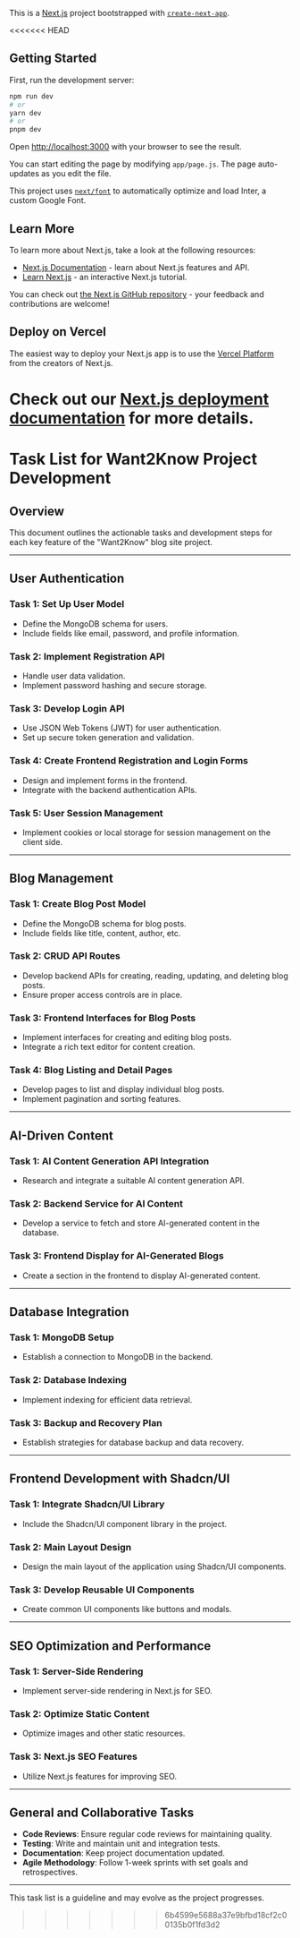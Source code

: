 This is a [Next.js](https://nextjs.org/) project bootstrapped with [`create-next-app`](https://github.com/vercel/next.js/tree/canary/packages/create-next-app).

<<<<<<< HEAD
## Getting Started

First, run the development server:

```bash
npm run dev
# or
yarn dev
# or
pnpm dev
```

Open [http://localhost:3000](http://localhost:3000) with your browser to see the result.

You can start editing the page by modifying `app/page.js`. The page auto-updates as you edit the file.

This project uses [`next/font`](https://nextjs.org/docs/basic-features/font-optimization) to automatically optimize and load Inter, a custom Google Font.

## Learn More

To learn more about Next.js, take a look at the following resources:

- [Next.js Documentation](https://nextjs.org/docs) - learn about Next.js features and API.
- [Learn Next.js](https://nextjs.org/learn) - an interactive Next.js tutorial.

You can check out [the Next.js GitHub repository](https://github.com/vercel/next.js/) - your feedback and contributions are welcome!

## Deploy on Vercel

The easiest way to deploy your Next.js app is to use the [Vercel Platform](https://vercel.com/new?utm_medium=default-template&filter=next.js&utm_source=create-next-app&utm_campaign=create-next-app-readme) from the creators of Next.js.

Check out our [Next.js deployment documentation](https://nextjs.org/docs/deployment) for more details.
=======
# Task List for Want2Know Project Development

## Overview
This document outlines the actionable tasks and development steps for each key feature of the "Want2Know" blog site project.

---

## User Authentication

### Task 1: Set Up User Model
- Define the MongoDB schema for users.
- Include fields like email, password, and profile information.

### Task 2: Implement Registration API
- Handle user data validation.
- Implement password hashing and secure storage.

### Task 3: Develop Login API
- Use JSON Web Tokens (JWT) for user authentication.
- Set up secure token generation and validation.

### Task 4: Create Frontend Registration and Login Forms
- Design and implement forms in the frontend.
- Integrate with the backend authentication APIs.

### Task 5: User Session Management
- Implement cookies or local storage for session management on the client side.

---

## Blog Management

### Task 1: Create Blog Post Model
- Define the MongoDB schema for blog posts.
- Include fields like title, content, author, etc.

### Task 2: CRUD API Routes
- Develop backend APIs for creating, reading, updating, and deleting blog posts.
- Ensure proper access controls are in place.

### Task 3: Frontend Interfaces for Blog Posts
- Implement interfaces for creating and editing blog posts.
- Integrate a rich text editor for content creation.

### Task 4: Blog Listing and Detail Pages
- Develop pages to list and display individual blog posts.
- Implement pagination and sorting features.

---

## AI-Driven Content

### Task 1: AI Content Generation API Integration
- Research and integrate a suitable AI content generation API.

### Task 2: Backend Service for AI Content
- Develop a service to fetch and store AI-generated content in the database.

### Task 3: Frontend Display for AI-Generated Blogs
- Create a section in the frontend to display AI-generated content.

---

## Database Integration

### Task 1: MongoDB Setup
- Establish a connection to MongoDB in the backend.

### Task 2: Database Indexing
- Implement indexing for efficient data retrieval.

### Task 3: Backup and Recovery Plan
- Establish strategies for database backup and data recovery.

---

## Frontend Development with Shadcn/UI

### Task 1: Integrate Shadcn/UI Library
- Include the Shadcn/UI component library in the project.

### Task 2: Main Layout Design
- Design the main layout of the application using Shadcn/UI components.

### Task 3: Develop Reusable UI Components
- Create common UI components like buttons and modals.

---

## SEO Optimization and Performance

### Task 1: Server-Side Rendering
- Implement server-side rendering in Next.js for SEO.

### Task 2: Optimize Static Content
- Optimize images and other static resources.

### Task 3: Next.js SEO Features
- Utilize Next.js features for improving SEO.

---

## General and Collaborative Tasks

- **Code Reviews**: Ensure regular code reviews for maintaining quality.
- **Testing**: Write and maintain unit and integration tests.
- **Documentation**: Keep project documentation updated.
- **Agile Methodology**: Follow 1-week sprints with set goals and retrospectives.

---

This task list is a guideline and may evolve as the project progresses.
>>>>>>> 6b4599e5688a37e9bfbd18cf2c00135b0f1fd3d2
